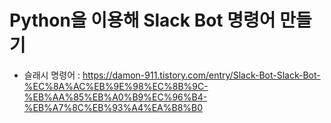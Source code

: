 # Python을 이용해 Slack Bot 명령어 만들기

-   슬래시 명령어 : https://damon-911.tistory.com/entry/Slack-Bot-Slack-Bot-%EC%8A%AC%EB%9E%98%EC%8B%9C-%EB%AA%85%EB%A0%B9%EC%96%B4-%EB%A7%8C%EB%93%A4%EA%B8%B0
